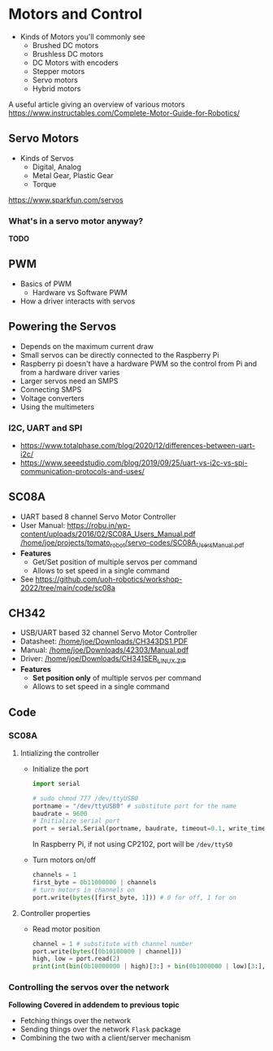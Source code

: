 
# Motors and Control

-   Kinds of Motors you'll commonly see
    -   Brushed DC motors
    -   Brushless DC motors
    -   DC Motors with encoders
    -   Stepper motors
    -   Servo motors
    -   Hybrid motors

A useful article giving an overview of various motors <https://www.instructables.com/Complete-Motor-Guide-for-Robotics/>


<a id="orgd58bc5e"></a>

## Servo Motors

-   Kinds of Servos
    -   Digital, Analog
    -   Metal Gear, Plastic Gear
    -   Torque

<https://www.sparkfun.com/servos>


<a id="orgd18b846"></a>

### What's in a servo motor anyway?

**TODO**


<a id="orgb6f199a"></a>

## PWM

-   Basics of PWM
    -   Hardware vs Software PWM
-   How a driver interacts with servos


<a id="org8d0229e"></a>

## Powering the Servos

-   Depends on the maximum current draw
-   Small servos can be directly connected to the Raspberry Pi
-   Raspberry pi doesn't have a hardware PWM so the control from Pi and from a hardware driver varies
-   Larger servos need an SMPS
-   Connecting SMPS
-   Voltage converters
-   Using the multimeters


<a id="org651da6e"></a>

### I2C, UART and SPI

-   <https://www.totalphase.com/blog/2020/12/differences-between-uart-i2c/>
-   <https://www.seeedstudio.com/blog/2019/09/25/uart-vs-i2c-vs-spi-communication-protocols-and-uses/>


<a id="org998057a"></a>

## SC08A

-   UART based 8 channel Servo Motor Controller
-   User Manual: <https://robu.in/wp-content/uploads/2016/02/SC08A_Users_Manual.pdf> [/home/joe/projects/tomato<sub>robot</sub>/servo-codes/SC08A<sub>Users</sub><sub>Manual.pdf</sub>](file:///home/joe/projects/tomato_robot/servo-codes/SC08A_Users_Manual.pdf)
-   **Features**
    -   Get/Set position of multiple servos per command
    -   Allows to set speed in a single command
-   See <https://github.com/uoh-robotics/workshop-2022/tree/main/code/sc08a>


<a id="orgdacfd22"></a>

## CH342

-   USB/UART based 32 channel Servo Motor Controller
-   Datasheet: [/home/joe/Downloads/CH343DS1.PDF](file:///home/joe/Downloads/CH343DS1.PDF)
-   Manual: [/home/joe/Downloads/42303/Manual.pdf](file:///home/joe/Downloads/42303/Manual.pdf)
-   Driver: [/home/joe/Downloads/CH341SER<sub>LINUX.ZIP</sub>](file:///home/joe/Downloads/CH341SER_LINUX.ZIP)
-   **Features**
    -   **Set position only** of multiple servos per command
    -   Allows to set speed in a single command


<a id="org1537673"></a>

## Code


<a id="orgda042b2"></a>

### SC08A

1.  Intializing the controller

    -   Initialize the port
        
        ```python
        import serial
        
        # sudo chmod 777 /dev/ttyUSB0
        portname = "/dev/ttyUSB0" # substitute port for the name
        baudrate = 9600
        # Initialize serial port
        port = serial.Serial(portname, baudrate, timeout=0.1, write_timeout=0.1)
        ```
        
        In Raspberry Pi, if not using CP2102, port will be `/dev/ttyS0`
    
    -   Turn motors on/off
        
        ```python
        channels = 1
        first_byte = 0b11000000 | channels
        # turn motors in channels on
        port.write(bytes([first_byte, 1])) # 0 for off, 1 for on
        ```

2.  Controller properties

    -   Read motor position
        
        ```python
        channel = 1 # substitute with channel number
        port.write(bytes([0b10100000 | channel]))
        high, low = port.read(2)
        print(int(bin(0b10000000 | high)[3:] + bin(0b1000000 | low)[3:], 2))
        ```


<a id="orga0e2d96"></a>

### Controlling the servos over the network

**Following Covered in addendem to previous topic**

-   Fetching things over the network
-   Sending things over the network `Flask` package
-   Combining the two with a client/server mechanism
